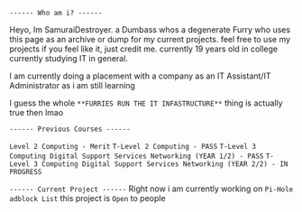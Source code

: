 	------ Who am i? ------
Heyo, Im SamuraiDestroyer.
a Dumbass whos a degenerate Furry who uses this page as an archive or dump for my current projects. feel free to use my projects if you feel like it, just credit me.
currently 19 years old in college currently studying IT in general.

I am currently doing a placement with a company as an IT Assistant/IT Administrator as i am still learning

I guess the whole ``**FURRIES RUN THE IT INFASTRUCTURE**`` thing is actually true then lmao

	------ Previous Courses ------
``Level 2 Computing - Merit``
``T-Level 2 Computing - PASS``
``T-Level 3 Computing Digital Support Services Networking (YEAR 1/2) - PASS``
``T-Level 3 Computing Digital Support Services Networking (YEAR 2/2) - IN PROGRESS``

``------ Current Project ------``
Right now i am currently working on ``Pi-Hole adblock List`` this project is ``Open`` to people
